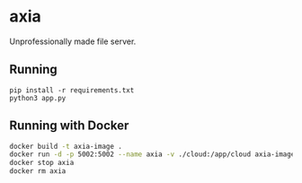 # axia

Unprofessionally made file server.

## Running
```
pip install -r requirements.txt
python3 app.py
```

## Running with Docker
```sh
docker build -t axia-image .
docker run -d -p 5002:5002 --name axia -v ./cloud:/app/cloud axia-image
docker stop axia
docker rm axia
```
